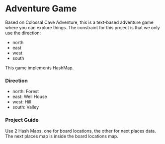 # Adventure Game 

Based on Colossal Cave Adventure, this is a text-based adventure game where you can explore things.
The constraint for this project is that we only use the direction:
- north
- east
- west
- south

This game implements HashMap.

### Direction

- north: Forest
- east: Well House
- west: Hill
- south: Valley

### Project Guide

Use 2 Hash Maps, one for board locations, the other for next places data. The next places map is inside the board locations map.